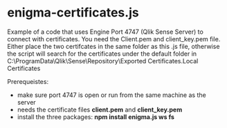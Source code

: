 # enigma-certificates.js

Example of a code that uses Engine Port 4747 (Qlik Sense Server) to connect with certificates. You need the Client.pem and
client_key.pem file. Either place the two certifcates in the same folder as this .js file, otherwise the script will search for the 
certificates under the default folder in C:\ProgramData\Qlik\Sense\Repository\Exported Certificates\.Local Certificates

Prerequeistes:
 * make sure port 4747 is open or run from the same machine as the server
 * needs the certificate files __client.pem__ and __client_key.pem__
 * install the three packages: __npm install enigma.js ws fs__ 
 
 
